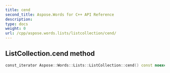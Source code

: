 ```yaml
---
title: cend
second_title: Aspose.Words for C++ API Reference
description: 
type: docs
weight: 0
url: /cpp/aspose.words.lists/listcollection/cend/
---
```

## ListCollection.cend method




```cpp
const_iterator Aspose::Words::Lists::ListCollection::cend() const noexcept
```

